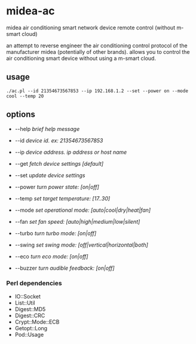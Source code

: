 # midea-ac
midea air conditioning smart network device remote control (without m-smart cloud)

an attempt to reverse engineer the air conditioning control protocol of the manufacturer midea (potentially of other brands).
allows you to control the air conditioning smart device without using a m-smart cloud.

## usage
 ```./ac.pl --id 21354673567853 --ip 192.168.1.2 --set --power on --mode cool --temp 20```

## options
- --help             *brief help message*

-  --id              *device id.  ex: 21354673567853*
-  --ip              *device address. ip address or host name*

-  --get             *fetch device settings [default]*
-  --set             *update device settings*

-  --power           *turn power state: [on|off]*
-  --temp            *set target temperature: [17..30]*
-  --mode            *set operational mode: [auto|cool|dry|heat|fan]*
-  --fan             *set fan speed: [auto|high|medium|low|silent]*
-  --turbo           *turn turbo mode: [on|off]*
-  --swing           *set swing mode: [off|vertical|horizontal|both]*
-  --eco             *turn eco mode: [on|off]*
-  --buzzer          *turn audible feedback: [on|off]*

### Perl dependencies
- IO::Socket
- List::Util
- Digest::MD5
- Digest::CRC
- Crypt::Mode::ECB
- Getopt::Long
- Pod::Usage
